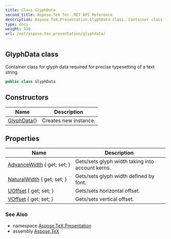 ```yaml
---
title: Class GlyphData
second_title: Aspose.TeX for .NET API Reference
description: Aspose.TeX.Presentation.GlyphData class. Container class for glyph data required for precise typesetting of a text string
type: docs
weight: 510
url: /net/aspose.tex.presentation/glyphdata/
---
```

## GlyphData class

Container class for glyph data required for precise typesetting of a text string.

```csharp
public class GlyphData
```

## Constructors

| Name | Description |
| --- | --- |
| [GlyphData](glyphdata/)() | Creates new instance. |

## Properties

| Name | Description |
| --- | --- |
| [AdvanceWidth](../../aspose.tex.presentation/glyphdata/advancewidth/) { get; set; } | Gets/sets glyph width taking into account kerns. |
| [NaturalWidth](../../aspose.tex.presentation/glyphdata/naturalwidth/) { get; set; } | Gets/sets glyph width defined by font. |
| [UOffset](../../aspose.tex.presentation/glyphdata/uoffset/) { get; set; } | Gets/sets horizontal offset. |
| [VOffset](../../aspose.tex.presentation/glyphdata/voffset/) { get; set; } | Gets/sets vertical offset. |

### See Also

* namespace [Aspose.TeX.Presentation](../../aspose.tex.presentation/)
* assembly [Aspose.TeX](../../)


